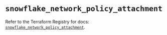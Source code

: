 # `snowflake_network_policy_attachment`

Refer to the Terraform Registry for docs: [`snowflake_network_policy_attachment`](https://registry.terraform.io/providers/snowflake-labs/snowflake/0.84.0/docs/resources/network_policy_attachment).

